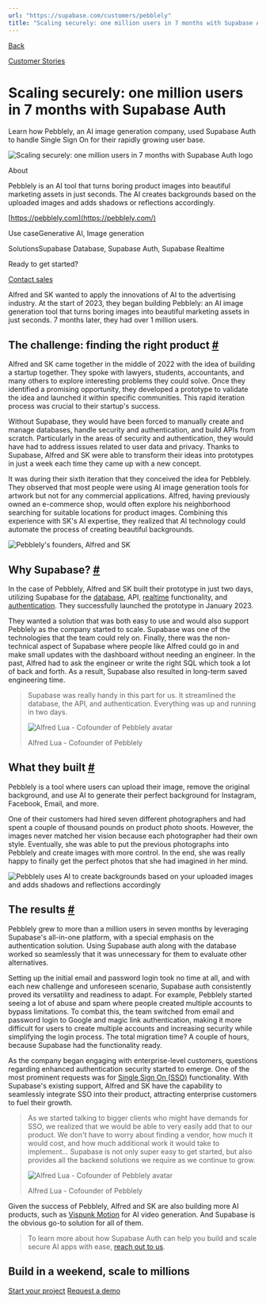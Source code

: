```yaml
---
url: "https://supabase.com/customers/pebblely"
title: "Scaling securely: one million users in 7 months with Supabase Auth"
---
```


[Back](https://supabase.com/customers)

[Customer Stories](https://supabase.com/customers)

# Scaling securely: one million users in 7 months with Supabase Auth

Learn how Pebblely, an AI image generation company, used Supabase Auth to handle Single Sign On for their rapidly growing user base.

![Scaling securely: one million users in 7 months with Supabase Auth logo](https://supabase.com/_next/image?url=%2Fimages%2Fcustomers%2Flogos%2Fpebblely.png&w=3840&q=75&dpl=dpl_7FY8EmFQ6G3YqautJ4Fvh1viLnvu)

About

Pebblely is an AI tool that turns boring product images into beautiful marketing assets in just seconds. The AI creates backgrounds based on the uploaded images and adds shadows or reflections accordingly.

[https://pebblely.com](https://pebblely.com/)

Use caseGenerative AI, Image generation

SolutionsSupabase Database, Supabase Auth, Supabase Realtime

Ready to get started?

[Contact sales](https://supabase.com/contact/enterprise)

Alfred and SK wanted to apply the innovations of AI to the advertising industry. At the start of 2023, they began building Pebblely: an AI image generation tool that turns boring images into beautiful marketing assets in just seconds. 7 months later, they had over 1 million users.

## The challenge: finding the right product [\#](https://supabase.com/customers/pebblely\#the-challenge-finding-the-right-product)

Alfred and SK came together in the middle of 2022 with the idea of building a startup together. They spoke with lawyers, students, accountants, and many others to explore interesting problems they could solve. Once they identified a promising opportunity, they developed a prototype to validate the idea and launched it within specific communities. This rapid iteration process was crucial to their startup's success.

Without Supabase, they would have been forced to manually create and manage databases, handle security and authentication, and build APIs from scratch. Particularly in the areas of security and authentication, they would have had to address issues related to user data and privacy. Thanks to Supabase, Alfred and SK were able to transform their ideas into prototypes in just a week each time they came up with a new concept.

It was during their sixth iteration that they conceived the idea for Pebblely. They observed that most people were using AI image generation tools for artwork but not for any commercial applications. Alfred, having previously owned an e-commerce shop, would often explore his neighborhood searching for suitable locations for product images. Combining this experience with SK's AI expertise, they realized that AI technology could automate the process of creating beautiful backgrounds.

![Pebblely's founders, Alfred and SK](https://supabase.com/_next/image?url=%2Fimages%2Fcustomers%2Fpebblely%2Fpebblely-founders-alfred-sk.jpg&w=3840&q=75&dpl=dpl_7FY8EmFQ6G3YqautJ4Fvh1viLnvu)

## Why Supabase? [\#](https://supabase.com/customers/pebblely\#why-supabase)

In the case of Pebblely, Alfred and SK built their prototype in just two days, utilizing Supabase for the [database](https://supabase.com/database), API, [realtime](https://supabase.com/realtime) functionality, and [authentication](https://supabase.com/auth). They successfully launched the prototype in January 2023.

They wanted a solution that was both easy to use and would also support Pebblely as the company started to scale. Supabase was one of the technologies that the team could rely on.
Finally, there was the non-technical aspect of Supabase where people like Alfred could go in and make small updates with the dashboard without needing an engineer. In the past, Alfred had to ask the engineer or write the right SQL which took a lot of back and forth. As a result, Supabase also resulted in long-term saved engineering time.

> Supabase was really handy in this part for us. It streamlined the database, the API, and
> authentication. Everything was up and running in two days.
>
> ![Alfred Lua - Cofounder of Pebblely avatar](https://supabase.com/_next/image?url=%2Fimages%2Fblog%2Favatars%2Falfred-lua-pebblely.jpeg&w=64&q=75&dpl=dpl_7FY8EmFQ6G3YqautJ4Fvh1viLnvu)
>
> Alfred Lua - Cofounder of Pebblely

## What they built [\#](https://supabase.com/customers/pebblely\#what-they-built)

Pebblely is a tool where users can upload their image, remove the original background, and use AI to generate their perfect background for Instagram, Facebook, Email, and more.

One of their customers had hired seven different photographers and had spent a couple of thousand pounds on product photo shoots. However, the images never matched her vision because each photographer had their own style. Eventually, she was able to put the previous photographs into Pebblely and create images with more control. In the end, she was really happy to finally get the perfect photos that she had imagined in her mind.

![Pebblely uses AI to create backgrounds based on your uploaded images and adds shadows and reflections accordingly](https://supabase.com/_next/image?url=%2Fimages%2Fcustomers%2Fpebblely%2Fpebblely-product-in-action.jpg&w=3840&q=75&dpl=dpl_7FY8EmFQ6G3YqautJ4Fvh1viLnvu)

## The results [\#](https://supabase.com/customers/pebblely\#the-results)

Pebblely grew to more than a million users in seven months by leveraging Supabase's all-in-one platform, with a special emphasis on the authentication solution. Using Supabase auth along with the database worked so seamlessly that it was unnecessary for them to evaluate other alternatives.

Setting up the initial email and password login took no time at all, and with each new challenge and unforeseen scenario, Supabase auth consistently proved its versatility and readiness to adapt. For example, Pebblely started seeing a lot of abuse and spam where people created multiple accounts to bypass limitations. To combat this, the team switched from email and password login to Google and magic link authentication, making it more difficult for users to create multiple accounts and increasing security while simplifying the login process. The total migration time? A couple of hours, because Supabase had the functionality ready.

As the company began engaging with enterprise-level customers, questions regarding enhanced authentication security started to emerge. One of the most prominent requests was for [Single Sign On (SSO)](https://supabase.com/docs/guides/auth/enterprise-sso) functionality. With Supabase's existing support, Alfred and SK have the capability to seamlessly integrate SSO into their product, attracting enterprise customers to fuel their growth.

> As we started talking to bigger clients who might have demands for SSO, we realized that we would
> be able to very easily add that to our product. We don't have to worry about finding a vendor, how
> much it would cost, and how much additional work it would take to implement… Supabase is not only
> super easy to get started, but also provides all the backend solutions we require as we continue
> to grow.
>
> ![Alfred Lua - Cofounder of Pebblely avatar](https://supabase.com/_next/image?url=%2Fimages%2Fblog%2Favatars%2Falfred-lua-pebblely.jpeg&w=64&q=75&dpl=dpl_7FY8EmFQ6G3YqautJ4Fvh1viLnvu)
>
> Alfred Lua - Cofounder of Pebblely

Given the success of Pebblely, Alfred and SK are also building more AI products, such as [Vispunk Motion](https://vispunk.com/video) for AI video generation. And Supabase is the obvious go-to solution for all of them.

> To learn more about how Supabase Auth can help you build and scale secure AI apps with ease, [reach out to us](https://forms.supabase.com/enterprise).

## Build in a weekend, scale to millions

[Start your project](https://supabase.com/dashboard) [Request a demo](https://supabase.com/contact/sales)